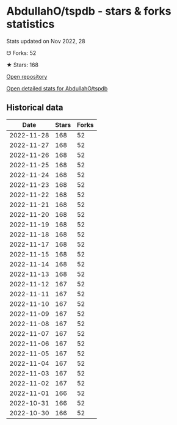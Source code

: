 # AbdullahO/tspdb - stars & forks statistics

Stats updated on Nov 2022, 28

☋ Forks: 52

★ Stars: 168

[Open repository](https://github.com/AbdullahO/tspdb)

[Open detailed stats for AbdullahO/tspdb](https://reviewgithub.com/rep/AbdullahO/tspdb)

## Historical data
| Date | Stars | Forks |
|------|-------|-------|
| 2022-11-28 | 168 | 52 | 
| 2022-11-27 | 168 | 52 | 
| 2022-11-26 | 168 | 52 | 
| 2022-11-25 | 168 | 52 | 
| 2022-11-24 | 168 | 52 | 
| 2022-11-23 | 168 | 52 | 
| 2022-11-22 | 168 | 52 | 
| 2022-11-21 | 168 | 52 | 
| 2022-11-20 | 168 | 52 | 
| 2022-11-19 | 168 | 52 | 
| 2022-11-18 | 168 | 52 | 
| 2022-11-17 | 168 | 52 | 
| 2022-11-15 | 168 | 52 | 
| 2022-11-14 | 168 | 52 | 
| 2022-11-13 | 168 | 52 | 
| 2022-11-12 | 167 | 52 | 
| 2022-11-11 | 167 | 52 | 
| 2022-11-10 | 167 | 52 | 
| 2022-11-09 | 167 | 52 | 
| 2022-11-08 | 167 | 52 | 
| 2022-11-07 | 167 | 52 | 
| 2022-11-06 | 167 | 52 | 
| 2022-11-05 | 167 | 52 | 
| 2022-11-04 | 167 | 52 | 
| 2022-11-03 | 167 | 52 | 
| 2022-11-02 | 167 | 52 | 
| 2022-11-01 | 166 | 52 | 
| 2022-10-31 | 166 | 52 | 
| 2022-10-30 | 166 | 52 | 

